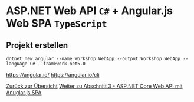 
# ASP.NET Web API `C#` + Angular.js Web SPA `TypeScript`

## Projekt erstellen

`dotnet new angular --name Workshop.WebApp --output Workshop.WebApp --language C# --framework net5.0`

https://angular.io/
https://angular.io/cli

[Zurück zur Übersicht](README.md)
[Weiter zu Abschnitt 3 - ASP.NET Core Web API mit Anuglar.js SPA](abschnitt-3.md)
